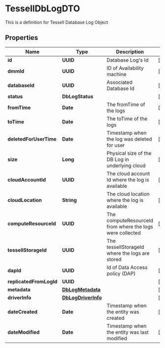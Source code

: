 

# TessellDbLogDTO

This is a definition for Tessell Database Log Object

## Properties

Name | Type | Description | Notes
------------ | ------------- | ------------- | -------------
**id** | **UUID** | Database Log&#39;s Id |  [optional]
**dmmId** | **UUID** | ID of Availability machine |  [optional]
**databaseId** | **UUID** | Associated Database Id |  [optional]
**status** | **DbLogStatus** |  |  [optional]
**fromTime** | **Date** | The fromTime of the logs |  [optional]
**toTime** | **Date** | The toTime of the logs |  [optional]
**deletedForUserTime** | **Date** | Timestamp when the log was deleted for user |  [optional]
**size** | **Long** | Physical size of the DB Log in underlying cloud |  [optional]
**cloudAccountId** | **UUID** | The cloud account Id where the log is available |  [optional]
**cloudLocation** | **String** | The cloud location where the log is available |  [optional]
**computeResourceId** | **UUID** | The computeResourceId from where the logs were collected |  [optional]
**tessellStorageId** | **UUID** | The tessellStorageId where the logs are stored |  [optional]
**dapId** | **UUID** | Id of Data Access policy (DAP) |  [optional]
**replicatedFromLogId** | **UUID** |  |  [optional]
**metadata** | [**DbLogMetadata**](DbLogMetadata.md) |  |  [optional]
**driverInfo** | [**DbLogDriverInfo**](DbLogDriverInfo.md) |  |  [optional]
**dateCreated** | **Date** | Timestamp when the entity was created |  [optional]
**dateModified** | **Date** | Timestamp when the entity was last modified |  [optional]



